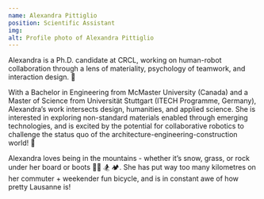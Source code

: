 ```yaml
---
name: Alexandra Pittiglio
position: Scientific Assistant
img: 
alt: Profile photo of Alexandra Pittiglio
---
```

Alexandra is a Ph.D. candidate at CRCL, working on human-robot collaboration through a lens of materiality, psychology of teamwork, and interaction design. 🤖

With a Bachelor in Engineering from McMaster University (Canada) and a Master of Science from Universität Stuttgart (ITECH Programme, Germany), Alexandra’s work intersects design, humanities, and applied science. She is interested in exploring non-standard materials enabled through emerging technologies, and is excited by the potential for collaborative robotics to challenge the status quo of the architecture-engineering-construction world! 🚀

Alexandra loves being in the mountains - whether it’s snow, grass, or rock under her board or boots 🚵‍♀️ 🏂 🏕️. She has put way too many kilometres on her commuter + weekender fun bicycle, and is in constant awe of how pretty Lausanne is!